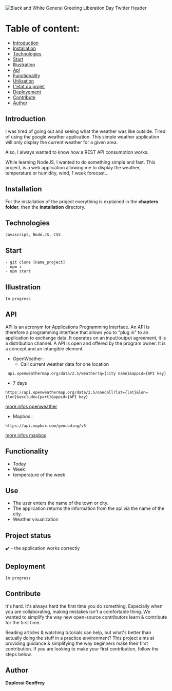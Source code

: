 ![Black and White General Greeting Liberation Day Twitter Header](https://user-images.githubusercontent.com/38507456/86512535-65c7e580-be03-11ea-8833-eabacd5c92c3.png)

# Table of content: 
   * [Introduction](#Introduction)
   * [Installation](#Installation)
   * [Technologies](#Technologies)
   * [Start](#Start)
   * [Illustration](#Illustration)
   * [Api](#Api)
   * [Functionality](#Functionality)
   * [Utilisation](#Utilisation)
   * [L'etat du projet](#Etat-du-projet)
   * [Deployement](#Deployement)
   * [Contribute](#Contribute)
   * [Author](#Author)

## Introduction
I was tired of going out and seeing what the weather was like outside. Tired of using the google weather application.
This simple weather application will only display the current weather for a given area. 

Also, I always wanted to know how a REST API consumption works.

While learning NodeJS, I wanted to do something simple and fast. This project, is a web application allowing me to display the weather, temperature or humidity, wind, 1 week forecast...

## Installation
For the installation of the project everything is explained in the **chapters folder**, then the **installation** directory. 

## Technologies
```
Javascript, Node.JS, CSS
```
## Start
```
- git clone [name_project]
- npm i
- npm start
```
## Illustration
```
In progress
```
## API
API is an acronym for Applications Programming Interface. An API is therefore a programming interface that allows you to "plug in" to an application to exchange data. It operates on an input/output agreement, it is a distribution channel. A API is open and offered by the program owner. It is a concept and an intangible element.

- OpenWeather : 
  - Call current weather data for one location
```
 api.openweathermap.org/data/2.5/weather?q={city name}&appid={API key}
```
  - 7 days
  ```
  https://api.openweathermap.org/data/2.5/onecall?lat={lat}&lon={lon}&exclude={part}&appid={API key}
  ```
  
 [more infos openweather](https://github.com/Grezor/Weather-App/blob/master/chapitres/openWeatherMap/account.md)
- Mapbox :
```
https://api.mapbox.com/geocoding/v5
```

 [more infos mapbox](https://github.com/Grezor/Weather-App/blob/master/chapitres/mapbox/mapbox.md)



## Functionality
- Today
- Week 
- temperature of the week

## Use
- The user enters the name of the town or city. 
- The application returns the information from the api via the name of the city.
- Weather visualization

## Project status
✔️ - the application works correctly
## Deployment 
```
In progress
```
## Contribute
It's hard. It's always hard the first time you do something. Especially when you are collaborating, making mistakes isn't a comfortable thing. We wanted to simplify the way new open-source contributors learn & contribute for the first time.

Reading articles & watching tutorials can help, but what's better than actually doing the stuff in a practice environment? This project aims at providing guidance & simplifying the way beginners make their first contribution. If you are looking to make your first contribution, follow the steps below.

## Author
**Duplessi Geoffrey** 







 
